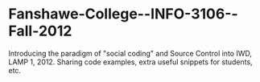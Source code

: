 Fanshawe-College--INFO-3106--Fall-2012
======================================

Introducing the paradigm of "social coding" and Source Control into IWD, LAMP 1, 2012. Sharing code examples, extra useful snippets for students, etc.